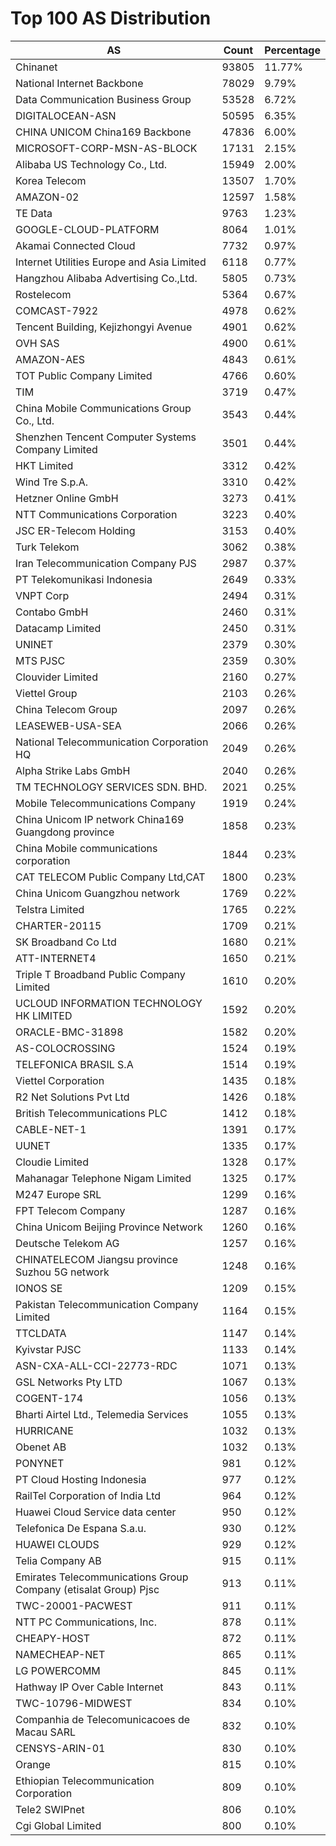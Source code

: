 # Top 100 AS Distribution
| AS | Count | Percentage |
|----|----|----|
| Chinanet | 93805 | 11.77% |
| National Internet Backbone | 78029 | 9.79% |
| Data Communication Business Group | 53528 | 6.72% |
| DIGITALOCEAN-ASN | 50595 | 6.35% |
| CHINA UNICOM China169 Backbone | 47836 | 6.00% |
| MICROSOFT-CORP-MSN-AS-BLOCK | 17131 | 2.15% |
| Alibaba US Technology Co., Ltd. | 15949 | 2.00% |
| Korea Telecom | 13507 | 1.70% |
| AMAZON-02 | 12597 | 1.58% |
| TE Data | 9763 | 1.23% |
| GOOGLE-CLOUD-PLATFORM | 8064 | 1.01% |
| Akamai Connected Cloud | 7732 | 0.97% |
| Internet Utilities Europe and Asia Limited | 6118 | 0.77% |
| Hangzhou Alibaba Advertising Co.,Ltd. | 5805 | 0.73% |
| Rostelecom | 5364 | 0.67% |
| COMCAST-7922 | 4978 | 0.62% |
| Tencent Building, Kejizhongyi Avenue | 4901 | 0.62% |
| OVH SAS | 4900 | 0.61% |
| AMAZON-AES | 4843 | 0.61% |
| TOT Public Company Limited | 4766 | 0.60% |
| TIM | 3719 | 0.47% |
| China Mobile Communications Group Co., Ltd. | 3543 | 0.44% |
| Shenzhen Tencent Computer Systems Company Limited | 3501 | 0.44% |
| HKT Limited | 3312 | 0.42% |
| Wind Tre S.p.A. | 3310 | 0.42% |
| Hetzner Online GmbH | 3273 | 0.41% |
| NTT Communications Corporation | 3223 | 0.40% |
| JSC ER-Telecom Holding | 3153 | 0.40% |
| Turk Telekom | 3062 | 0.38% |
| Iran Telecommunication Company PJS | 2987 | 0.37% |
| PT Telekomunikasi Indonesia | 2649 | 0.33% |
| VNPT Corp | 2494 | 0.31% |
| Contabo GmbH | 2460 | 0.31% |
| Datacamp Limited | 2450 | 0.31% |
| UNINET | 2379 | 0.30% |
| MTS PJSC | 2359 | 0.30% |
| Clouvider Limited | 2160 | 0.27% |
| Viettel Group | 2103 | 0.26% |
| China Telecom Group | 2097 | 0.26% |
| LEASEWEB-USA-SEA | 2066 | 0.26% |
| National Telecommunication Corporation HQ | 2049 | 0.26% |
| Alpha Strike Labs GmbH | 2040 | 0.26% |
| TM TECHNOLOGY SERVICES SDN. BHD. | 2021 | 0.25% |
| Mobile Telecommunications Company | 1919 | 0.24% |
| China Unicom IP network China169 Guangdong province | 1858 | 0.23% |
| China Mobile communications corporation | 1844 | 0.23% |
| CAT TELECOM Public Company Ltd,CAT | 1800 | 0.23% |
| China Unicom Guangzhou network | 1769 | 0.22% |
| Telstra Limited | 1765 | 0.22% |
| CHARTER-20115 | 1709 | 0.21% |
| SK Broadband Co Ltd | 1680 | 0.21% |
| ATT-INTERNET4 | 1650 | 0.21% |
| Triple T Broadband Public Company Limited | 1610 | 0.20% |
| UCLOUD INFORMATION TECHNOLOGY HK LIMITED | 1592 | 0.20% |
| ORACLE-BMC-31898 | 1582 | 0.20% |
| AS-COLOCROSSING | 1524 | 0.19% |
| TELEFONICA BRASIL S.A | 1514 | 0.19% |
| Viettel Corporation | 1435 | 0.18% |
| R2 Net Solutions Pvt Ltd | 1426 | 0.18% |
| British Telecommunications PLC | 1412 | 0.18% |
| CABLE-NET-1 | 1391 | 0.17% |
| UUNET | 1335 | 0.17% |
| Cloudie Limited | 1328 | 0.17% |
| Mahanagar Telephone Nigam Limited | 1325 | 0.17% |
| M247 Europe SRL | 1299 | 0.16% |
| FPT Telecom Company | 1287 | 0.16% |
| China Unicom Beijing Province Network | 1260 | 0.16% |
| Deutsche Telekom AG | 1257 | 0.16% |
| CHINATELECOM Jiangsu province Suzhou 5G network | 1248 | 0.16% |
| IONOS SE | 1209 | 0.15% |
| Pakistan Telecommunication Company Limited | 1164 | 0.15% |
| TTCLDATA | 1147 | 0.14% |
| Kyivstar PJSC | 1133 | 0.14% |
| ASN-CXA-ALL-CCI-22773-RDC | 1071 | 0.13% |
| GSL Networks Pty LTD | 1067 | 0.13% |
| COGENT-174 | 1056 | 0.13% |
| Bharti Airtel Ltd., Telemedia Services | 1055 | 0.13% |
| HURRICANE | 1032 | 0.13% |
| Obenet AB | 1032 | 0.13% |
| PONYNET | 981 | 0.12% |
| PT Cloud Hosting Indonesia | 977 | 0.12% |
| RailTel Corporation of India Ltd | 964 | 0.12% |
| Huawei Cloud Service data center | 950 | 0.12% |
| Telefonica De Espana S.a.u. | 930 | 0.12% |
| HUAWEI CLOUDS | 929 | 0.12% |
| Telia Company AB | 915 | 0.11% |
| Emirates Telecommunications Group Company (etisalat Group) Pjsc | 913 | 0.11% |
| TWC-20001-PACWEST | 911 | 0.11% |
| NTT PC Communications, Inc. | 878 | 0.11% |
| CHEAPY-HOST | 872 | 0.11% |
| NAMECHEAP-NET | 865 | 0.11% |
| LG POWERCOMM | 845 | 0.11% |
| Hathway IP Over Cable Internet | 843 | 0.11% |
| TWC-10796-MIDWEST | 834 | 0.10% |
| Companhia de Telecomunicacoes de Macau SARL | 832 | 0.10% |
| CENSYS-ARIN-01 | 830 | 0.10% |
| Orange | 815 | 0.10% |
| Ethiopian Telecommunication Corporation | 809 | 0.10% |
| Tele2 SWIPnet | 806 | 0.10% |
| Cgi Global Limited | 800 | 0.10% |
